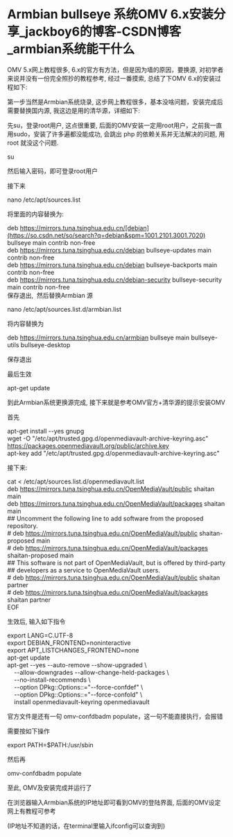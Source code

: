 # Armbian bullseye 系统OMV 6.x安装分享_jackboy6的博客-CSDN博客_armbian系统能干什么
OMV 5.x网上教程很多, 6.x的官方有方法，但是因为墙的原因，要换源, 对初学者来说并没有一份完全照抄的教程参考, 经过一番摸索, 总结了下OMV 6.x的安装过程如下:

第一步当然是Armbian系统烧录, 这步网上教程很多，基本没啥问题，安装完成后需要替换国内源, 我这边是用的清华源，详细如下:

先su，登录root用户, 这点很重要, 后面的OMV安装一定用root用户，之前我一直用sudo，安装了许多遍都没能成功, 会跳出 php 的依赖关系并无法解决的问题, 用root 就没这个问题.

su

然后输入密码，即可登录root用户

接下来

nano /etc/apt/sources.list

将里面的内容替换为:

deb https://mirrors.tuna.tsinghua.edu.cn/[debian](https://so.csdn.net/so/search?q=debian&spm=1001.2101.3001.7020) bullseye main contrib non-free  
deb https://mirrors.tuna.tsinghua.edu.cn/debian bullseye-updates main contrib non-free  
deb https://mirrors.tuna.tsinghua.edu.cn/debian bullseye-backports main contrib non-free  
deb https://mirrors.tuna.tsinghua.edu.cn/debian-security bullseye-security main contrib non-free  
保存退出,  然后替换Armbian 源

nano /etc/apt/sources.list.d/armbian.list

将内容替换为

deb https://mirrors.tuna.tsinghua.edu.cn/armbian bullseye main bullseye-utils bullseye-desktop

保存退出

最后生效

apt-get update

到此Armbian系统更换源完成, 接下来就是参考OMV官方+清华源的提示安装OMV

首先

apt-get install --yes gnupg  
wget -O "/etc/apt/trusted.gpg.d/openmediavault-archive-keyring.asc" https://packages.openmediavault.org/public/archive.key  
apt-key add "/etc/apt/trusted.gpg.d/openmediavault-archive-keyring.asc"

接下来: 

cat <<EOF > /etc/apt/sources.list.d/openmediavault.list  
deb https://mirrors.tuna.tsinghua.edu.cn/OpenMediaVault/public shaitan main  
deb https://mirrors.tuna.tsinghua.edu.cn/OpenMediaVault/packages shaitan main  
\## Uncomment the following line to add software from the proposed repository.  
\# deb https://mirrors.tuna.tsinghua.edu.cn/OpenMediaVault/public shaitan-proposed main  
\# deb https://mirrors.tuna.tsinghua.edu.cn/OpenMediaVault/packages shaitan-proposed main  
\## This software is not part of OpenMediaVault, but is offered by third-party  
\## developers as a service to OpenMediaVault users.  
\# deb https://mirrors.tuna.tsinghua.edu.cn/OpenMediaVault/public shaitan partner  
\# deb https://mirrors.tuna.tsinghua.edu.cn/OpenMediaVault/packages shaitan partner  
EOF

生效后, 输入如下指令

export LANG=C.UTF-8  
export DEBIAN\_FRONTEND=noninteractive  
export APT\_LISTCHANGES\_FRONTEND=none  
apt-get update  
apt-get --yes --auto-remove --show-upgraded \\  
    --allow-downgrades --allow-change-held-packages \\  
    --no-install-recommends \\  
    --option DPkg::Options::="--force-confdef" \\  
    --option DPkg::Options::="--force-confold" \\  
    install openmediavault-keyring openmediavault

官方文件是还有一句 omv-confdbadm populate，这一句不能直接执行，会报错

需要按如下操作

export PATH=$PATH:/usr/sbin

然后再

omv-confdbadm populate

至此, OMV及安装完成并运行了

在浏览器输入Armbian系统的IP地址即可看到OMV的登陆界面, 后面的OMV设定网上有教程可参考

(IP地址不知道的话，在terminal里输入ifconfig可以查询到)